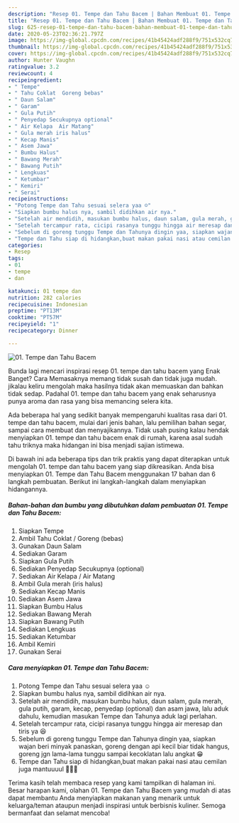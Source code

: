 ```yaml
---
description: "Resep 01. Tempe dan Tahu Bacem | Bahan Membuat 01. Tempe dan Tahu Bacem Yang Menggugah Selera"
title: "Resep 01. Tempe dan Tahu Bacem | Bahan Membuat 01. Tempe dan Tahu Bacem Yang Menggugah Selera"
slug: 625-resep-01-tempe-dan-tahu-bacem-bahan-membuat-01-tempe-dan-tahu-bacem-yang-menggugah-selera
date: 2020-05-23T02:36:21.797Z
image: https://img-global.cpcdn.com/recipes/41b45424adf288f9/751x532cq70/01-tempe-dan-tahu-bacem-foto-resep-utama.jpg
thumbnail: https://img-global.cpcdn.com/recipes/41b45424adf288f9/751x532cq70/01-tempe-dan-tahu-bacem-foto-resep-utama.jpg
cover: https://img-global.cpcdn.com/recipes/41b45424adf288f9/751x532cq70/01-tempe-dan-tahu-bacem-foto-resep-utama.jpg
author: Hunter Vaughn
ratingvalue: 3.2
reviewcount: 4
recipeingredient:
- " Tempe"
- " Tahu Coklat  Goreng bebas"
- " Daun Salam"
- " Garam"
- " Gula Putih"
- " Penyedap Secukupnya optional"
- " Air Kelapa  Air Matang"
- " Gula merah iris halus"
- " Kecap Manis"
- " Asem Jawa"
- " Bumbu Halus"
- " Bawang Merah"
- " Bawang Putih"
- " Lengkuas"
- " Ketumbar"
- " Kemiri"
- " Serai"
recipeinstructions:
- "Potong Tempe dan Tahu sesuai selera yaa ☺️"
- "Siapkan bumbu halus nya, sambil didihkan air nya."
- "Setelah air mendidih, masukan bumbu halus, daun salam, gula merah, gula putih, garam, kecap, penyedap (optional) dan asam jawa, lalu aduk dahulu, kemudian masukan Tempe dan Tahunya aduk lagi perlahan."
- "Setelah tercampur rata, cicipi rasanya tunggu hingga air meresap dan tiris ya 😆"
- "Sebelum di goreng tunggu Tempe dan Tahunya dingin yaa, siapkan wajan beri minyak panaskan, goreng dengan api kecil biar tidak hangus, goreng jgn lama-lama tunggu sampai kecoklatan lalu angkat 😁"
- "Tempe dan Tahu siap di hidangkan,buat makan pakai nasi atau cemilan juga mantuuuul 👍🏻😆"
categories:
- Resep
tags:
- 01
- tempe
- dan

katakunci: 01 tempe dan 
nutrition: 282 calories
recipecuisine: Indonesian
preptime: "PT13M"
cooktime: "PT57M"
recipeyield: "1"
recipecategory: Dinner

---
```



![01. Tempe dan Tahu Bacem](https://img-global.cpcdn.com/recipes/41b45424adf288f9/751x532cq70/01-tempe-dan-tahu-bacem-foto-resep-utama.jpg)

Bunda lagi mencari inspirasi resep 01. tempe dan tahu bacem yang Enak Banget? Cara Memasaknya memang tidak susah dan tidak juga mudah. jikalau keliru mengolah maka hasilnya tidak akan memuaskan dan bahkan tidak sedap. Padahal 01. tempe dan tahu bacem yang enak seharusnya punya aroma dan rasa yang bisa memancing selera kita.

Ada beberapa hal yang sedikit banyak mempengaruhi kualitas rasa dari 01. tempe dan tahu bacem, mulai dari jenis bahan, lalu pemilihan bahan segar, sampai cara membuat dan menyajikannya. Tidak usah pusing kalau hendak menyiapkan 01. tempe dan tahu bacem enak di rumah, karena asal sudah tahu triknya maka hidangan ini bisa menjadi sajian istimewa.




Di bawah ini ada beberapa tips dan trik praktis yang dapat diterapkan untuk mengolah 01. tempe dan tahu bacem yang siap dikreasikan. Anda bisa menyiapkan 01. Tempe dan Tahu Bacem menggunakan 17 bahan dan 6 langkah pembuatan. Berikut ini langkah-langkah dalam menyiapkan hidangannya.

<!--inarticleads1-->

##### Bahan-bahan dan bumbu yang dibutuhkan dalam pembuatan 01. Tempe dan Tahu Bacem:

1. Siapkan  Tempe
1. Ambil  Tahu Coklat / Goreng (bebas)
1. Gunakan  Daun Salam
1. Sediakan  Garam
1. Siapkan  Gula Putih
1. Sediakan  Penyedap Secukupnya (optional)
1. Sediakan  Air Kelapa / Air Matang
1. Ambil  Gula merah (iris halus)
1. Sediakan  Kecap Manis
1. Sediakan  Asem Jawa
1. Siapkan  Bumbu Halus
1. Sediakan  Bawang Merah
1. Siapkan  Bawang Putih
1. Sediakan  Lengkuas
1. Sediakan  Ketumbar
1. Ambil  Kemiri
1. Gunakan  Serai




<!--inarticleads2-->

##### Cara menyiapkan 01. Tempe dan Tahu Bacem:

1. Potong Tempe dan Tahu sesuai selera yaa ☺️
1. Siapkan bumbu halus nya, sambil didihkan air nya.
1. Setelah air mendidih, masukan bumbu halus, daun salam, gula merah, gula putih, garam, kecap, penyedap (optional) dan asam jawa, lalu aduk dahulu, kemudian masukan Tempe dan Tahunya aduk lagi perlahan.
1. Setelah tercampur rata, cicipi rasanya tunggu hingga air meresap dan tiris ya 😆
1. Sebelum di goreng tunggu Tempe dan Tahunya dingin yaa, siapkan wajan beri minyak panaskan, goreng dengan api kecil biar tidak hangus, goreng jgn lama-lama tunggu sampai kecoklatan lalu angkat 😁
1. Tempe dan Tahu siap di hidangkan,buat makan pakai nasi atau cemilan juga mantuuuul 👍🏻😆




Terima kasih telah membaca resep yang kami tampilkan di halaman ini. Besar harapan kami, olahan 01. Tempe dan Tahu Bacem yang mudah di atas dapat membantu Anda menyiapkan makanan yang menarik untuk keluarga/teman ataupun menjadi inspirasi untuk berbisnis kuliner. Semoga bermanfaat dan selamat mencoba!
